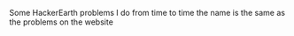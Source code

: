 Some HackerEarth problems I do from time to time the name is the same as the problems on the website
